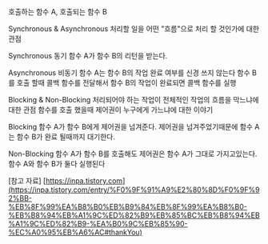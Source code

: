 호출하는 함수 A, 호출되는 함수 B


Synchronous & Asynchronous 
처리할 일을 어떤 "흐름"으로 처리 할 것인가에 대한 관점

  Synchronous 동기
  함수 A가 함수 B의 리턴을 받는다.

  Asynchronous 비동기
  함수 A는 함수 B의 작업 완료 여부를 신경 쓰지 않는다
  함수 B를 호출 할때 콜백 함수를 전달해서 함수 B의 작업이 완료되면 콜백 함수를 실행 
  


Blocking & Non-Blocking 
처리되어야 하는 작업이 전체적인 작업의 흐름을 막느냐에 대한 관점
함수를 호출 했을때 제어권이 누구에게 가느냐에 대한 이야기

  Blocking
  함수 A가 함수 B에게 제어권을 넘겨준다.
  제어권을 넘겨주었기때문에 함수 A는 함수 B가 완료 될때까지 대기한다.

  Non-Blocking
  함수 A가 함수 B를 호출해도 제어권은 함수 A가 그대로 가지고있는다.
  함수 A와 함수 B가 둘다 실행된다
  
  [참고 자료]
  [https://inpa.tistory.com](https://inpa.tistory.com/entry/%F0%9F%91%A9%E2%80%8D%F0%9F%92%BB-%EB%8F%99%EA%B8%B0%EB%B9%84%EB%8F%99%EA%B8%B0-%EB%B8%94%EB%A1%9C%ED%82%B9%EB%85%BC%EB%B8%94%EB%A1%9C%ED%82%B9-%EA%B0%9C%EB%85%90-%EC%A0%95%EB%A6%AC#thankYou)

